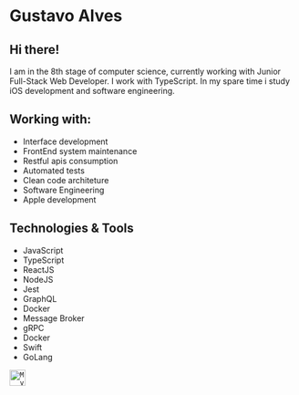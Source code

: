 # Gustavo Alves

## Hi there!

I am in the 8th stage of computer science, currently working with Junior Full-Stack Web Developer.
I work with TypeScript.
In my spare time i study iOS development and software engineering.

## Working with:

 * Interface development
 * FrontEnd system maintenance
 * Restful apis consumption
 * Automated tests
 * Clean code architeture
 * Software Engineering
 * Apple development

## Technologies & Tools

 * JavaScript
 * TypeScript
 * ReactJS
 * NodeJS
 * Jest
 * GraphQL
 * Docker
 * Message Broker
 * gRPC
 * Docker
 * Swift
 * GoLang

<a href="https://www.linkedin.com/in/gustavo-duarte-alves-6b5b701a5/">
  <code><img alt="My linkedin" width="28" src="https://cdn.worldvectorlogo.com/logos/linkedin-icon-2.svg" /></code>
</a>
